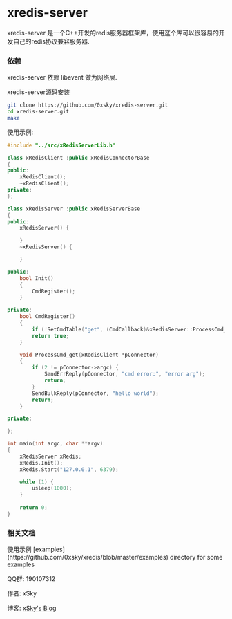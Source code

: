 xredis-server
======


xredis-server 是一个C++开发的redis服务器框架库，使用这个库可以很容易的开发自己的redis协议兼容服务器.


### 依赖
xredis-server 依赖 libevent 做为网络层.


xredis-server源码安装
```bash
git clone https://github.com/0xsky/xredis-server.git
cd xredis-server.git
make
```
使用示例:
```cpp
#include "../src/xRedisServerLib.h"

class xRedisClient :public xRedisConnectorBase
{
public:
    xRedisClient();
    ~xRedisClient();
private:
};

class xRedisServer :public xRedisServerBase
{
public:
    xRedisServer() {

    }
    ~xRedisServer() {

    }

public:
    bool Init()
    {
        CmdRegister();
    }

private:
    bool CmdRegister()
    {
        if (!SetCmdTable("get", (CmdCallback)&xRedisServer::ProcessCmd_get)) return false;
        return true;
    }

    void ProcessCmd_get(xRedisClient *pConnector)
    {
        if (2 != pConnector->argc) {
            SendErrReply(pConnector, "cmd error:", "error arg");
            return;
        }
        SendBulkReply(pConnector, "hello world");
        return;
    }

private:

};

int main(int argc, char **argv)
{
    xRedisServer xRedis;
    xRedis.Init();
    xRedis.Start("127.0.0.1", 6379);

    while (1) {
        usleep(1000);
    }
    
    return 0;
}

```
### 相关文档

<p>使用示例 [examples](https://github.com/0xsky/xredis/blob/master/examples) directory for some examples
<p>QQ群: 190107312

<p><p>作者: xSky        
<p>博客: <a href="http://www.0xsky.com/">xSky's Blog</a>

